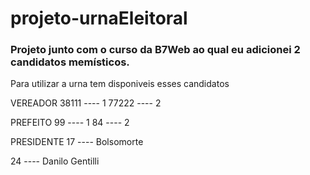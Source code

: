 # projeto-urnaEleitoral

### Projeto junto com o curso da B7Web ao qual eu adicionei 2 candidatos memísticos.

Para utilizar a urna tem disponiveis esses candidatos


VEREADOR
38111  ---- 1
77222  ---- 2

PREFEITO
99 ---- 1
84 ---- 2

PRESIDENTE
17 ---- Bolsomorte
  
24 ---- Danilo Gentilli

